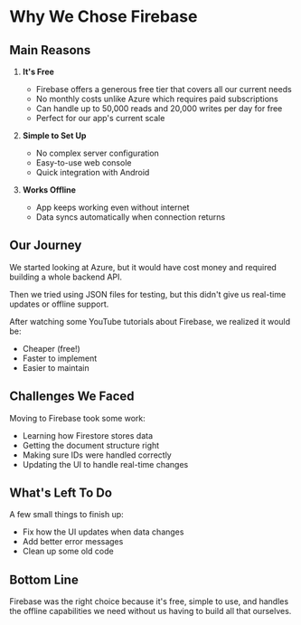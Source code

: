 # Why We Chose Firebase

## Main Reasons

1. **It's Free**
   - Firebase offers a generous free tier that covers all our current needs
   - No monthly costs unlike Azure which requires paid subscriptions
   - Can handle up to 50,000 reads and 20,000 writes per day for free
   - Perfect for our app's current scale

2. **Simple to Set Up**
   - No complex server configuration
   - Easy-to-use web console
   - Quick integration with Android

3. **Works Offline**
   - App keeps working even without internet
   - Data syncs automatically when connection returns

## Our Journey

We started looking at Azure, but it would have cost money and required building a whole backend API.

Then we tried using JSON files for testing, but this didn't give us real-time updates or offline support.

After watching some YouTube tutorials about Firebase, we realized it would be:
- Cheaper (free!)
- Faster to implement
- Easier to maintain

## Challenges We Faced

Moving to Firebase took some work:
- Learning how Firestore stores data
- Getting the document structure right
- Making sure IDs were handled correctly
- Updating the UI to handle real-time changes

## What's Left To Do

A few small things to finish up:
- Fix how the UI updates when data changes
- Add better error messages
- Clean up some old code

## Bottom Line

Firebase was the right choice because it's free, simple to use, and handles the offline capabilities we need without us having to build all that ourselves. 